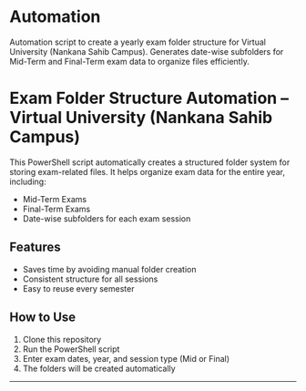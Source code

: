 # Automation
Automation script to create a yearly exam folder structure for Virtual University (Nankana Sahib Campus). Generates date-wise subfolders for Mid-Term and Final-Term exam data to organize files efficiently.
# Exam Folder Structure Automation – Virtual University (Nankana Sahib Campus)

This PowerShell script automatically creates a structured folder system for storing exam-related files. 
It helps organize exam data for the entire year, including:

- Mid-Term Exams
- Final-Term Exams
- Date-wise subfolders for each exam session

## Features
- Saves time by avoiding manual folder creation
- Consistent structure for all sessions
- Easy to reuse every semester

## How to Use
1. Clone this repository
2. Run the PowerShell script
3. Enter exam dates, year, and session type (Mid or Final)
4. The folders will be created automatically

---
